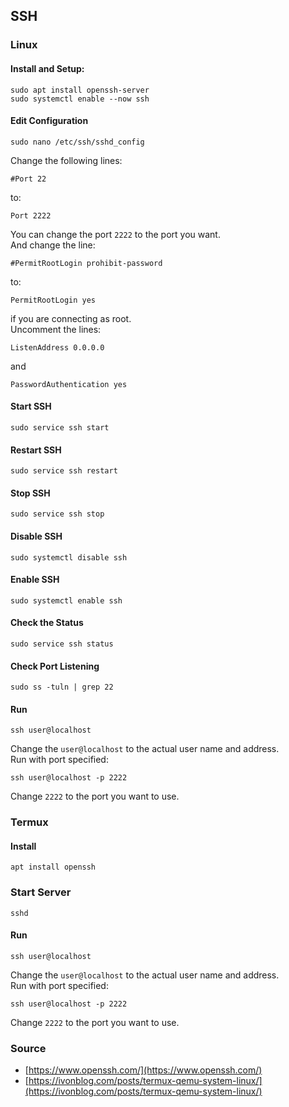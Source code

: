 ## SSH
### Linux
#### Install and Setup:
```
sudo apt install openssh-server
sudo systemctl enable --now ssh
```
#### Edit Configuration 
```
sudo nano /etc/ssh/sshd_config
```
Change the following lines:
```
#Port 22
```
to:
```
Port 2222
```
You can change the port `2222` to the port you want.\
And change the line:
```
#PermitRootLogin prohibit-password
```
to:
```
PermitRootLogin yes
```
if you are connecting as root.\
Uncomment the lines:
```
ListenAddress 0.0.0.0
```
and
```
PasswordAuthentication yes
```
#### Start SSH 
```
sudo service ssh start
```
#### Restart SSH  
```
sudo service ssh restart
```
#### Stop SSH 
```
sudo service ssh stop
```
#### Disable SSH 
```
sudo systemctl disable ssh
```
#### Enable SSH 
```
sudo systemctl enable ssh
```
#### Check the Status
```
sudo service ssh status
```
#### Check Port Listening 
```
sudo ss -tuln | grep 22
```
#### Run
```
ssh user@localhost
```
Change the `user@localhost` to the actual user name and address.\
Run with port specified:
```
ssh user@localhost -p 2222
```
Change `2222` to the port you want to use.
### Termux
#### Install
```
apt install openssh
```
### Start Server
```
sshd
```
#### Run
```
ssh user@localhost
```
Change the `user@localhost` to the actual user name and address.\
Run with port specified:
```
ssh user@localhost -p 2222
```
Change `2222` to the port you want to use.
### Source
- [https://www.openssh.com/](https://www.openssh.com/)
- [https://ivonblog.com/posts/termux-qemu-system-linux/](https://ivonblog.com/posts/termux-qemu-system-linux/)